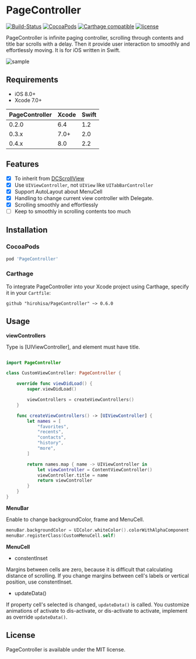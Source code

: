 PageController
==================
[![Build-Status](https://api.travis-ci.org/hirohisa/PageController.svg?branch=master)](https://travis-ci.org/hirohisa/PageController)
[![CocoaPods](https://img.shields.io/cocoapods/v/PageController.svg)](https://cocoapods.org/pods/PageController)
[![Carthage compatible](https://img.shields.io/badge/Carthage-compatible-4BC51D.svg?style=flat)](https://github.com/Carthage/Carthage)
[![license](https://img.shields.io/badge/license-MIT-000000.svg)](https://github.com/hirohisa/ImageLoaderSwift/blob/master/LICENSE)

PageController is infinite paging controller, scrolling through contents and title bar scrolls with a delay. Then it provide user interaction to smoothly and effortlessly moving. It is for iOS written in Swift.

![sample](Example%20project/example.gif)

Requirements
----------
- iOS 8.0+
- Xcode 7.0+

PageController | Xcode | Swift
-------------- | ----- | -----
0.2.0          | 6.4   | 1.2
0.3.x          | 7.0+  | 2.0
0.4.x          | 8.0   | 2.2


Features
----------

- [x] To inherit from [DCScrollView](https://github.com/hirohisa/DCScrollView)
- [x] Use `UIViewController`, not `UIView` like `UITabBarController`
- [x] Support AutoLayout about MenuCell
- [x] Handling to change current view controller with Delegate.
- [x] Scrolling smoothly and effortlessly
- [ ] Keep to smoothly in scrolling contents too much

Installation
----------

### CocoaPods

```ruby
pod 'PageController'
```

### Carthage

To integrate PageController into your Xcode project using Carthage, specify it in your `Cartfile`:

```
github "hirohisa/PageController" ~> 0.6.0
```

Usage
----------

**viewControllers**

Type is [UIViewController], and element must have title.

```swift

import PageController

class CustomViewController: PageController {

    override func viewDidLoad() {
        super.viewDidLoad()

        viewControllers = createViewControllers()
    }

    func createViewControllers() -> [UIViewController] {
        let names = [
            "favorites",
            "recents",
            "contacts",
            "history",
            "more",
        ]

        return names.map { name -> UIViewController in
            let viewController = ContentViewController()
            viewController.title = name
            return viewController
        }
    }
}

```

**MenuBar**

Enable to change backgroundColor, frame and MenuCell.

```swift
menuBar.backgroundColor = UIColor.whiteColor().colorWithAlphaComponent(0.9)
menuBar.registerClass(CustomMenuCell.self)
```

**MenuCell**

- constentInset

Margins between cells are zero, because it is difficult that calculating distance of scrolling.
If you change margins between cell's labels or vertical position, use constentInset.

- updateData()

If property cell's selected is changed, `updateData()` is called. You customize animations of activate to dis-activate, or dis-activate to activate, implement as override `updateData()`.


## License

PageController is available under the MIT license.
